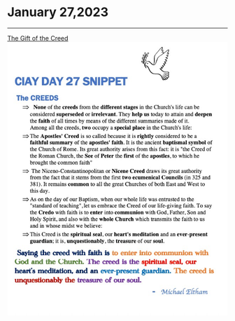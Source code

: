 # January 27,2023
---

[The Gift of the Creed](https://youtu.be/y9FnljV4bKg)
![Day 27 Snippet](https://github.com/fernal73/CIAY/blob/main/Day27Snippet.jpg?raw=true)
